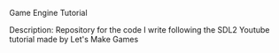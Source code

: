Game Engine Tutorial

Description: Repository for the code I write following the SDL2 Youtube tutorial made by Let's Make Games
